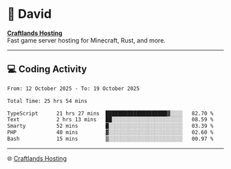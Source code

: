 # 👋 David

**[Craftlands Hosting](https://craftlands.host)**  
Fast game server hosting for Minecraft, Rust, and more.

---

## 💻 Coding Activity

<!--START_SECTION:waka-->

```txt
From: 12 October 2025 - To: 19 October 2025

Total Time: 25 hrs 54 mins

TypeScript      21 hrs 27 mins  ████████████████████▓░░░░   82.70 %
Text            2 hrs 13 mins   ██░░░░░░░░░░░░░░░░░░░░░░░   08.59 %
Smarty          52 mins         █░░░░░░░░░░░░░░░░░░░░░░░░   03.39 %
PHP             40 mins         ▓░░░░░░░░░░░░░░░░░░░░░░░░   02.60 %
Bash            15 mins         ▒░░░░░░░░░░░░░░░░░░░░░░░░   00.97 %
```

<!--END_SECTION:waka-->

---

🌐 [Craftlands Hosting](https://craftlands.host)  
